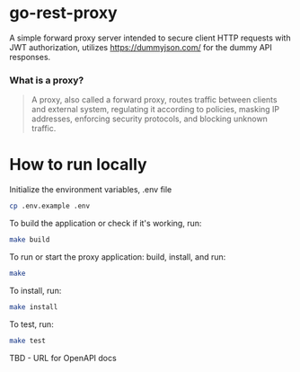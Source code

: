 # go-rest-proxy
A simple forward proxy server intended to secure client HTTP requests with JWT authorization, utilizes https://dummyjson.com/ for the dummy API responses.

### What is a proxy?
> A proxy, also called a forward proxy, routes traffic between clients and external system, regulating it according to policies, masking IP addresses, enforcing security protocols, and blocking unknown traffic.

# How to run locally

Initialize the environment variables, .env file

```bash
cp .env.example .env
```

To build the application or check if it's working, run:

```bash
make build
```

To run or start the proxy application: build, install, and run:

```bash
make 
```

To install, run:

``` bash
make install
```

To test, run:

```bash
make test
```


TBD - URL for OpenAPI docs



